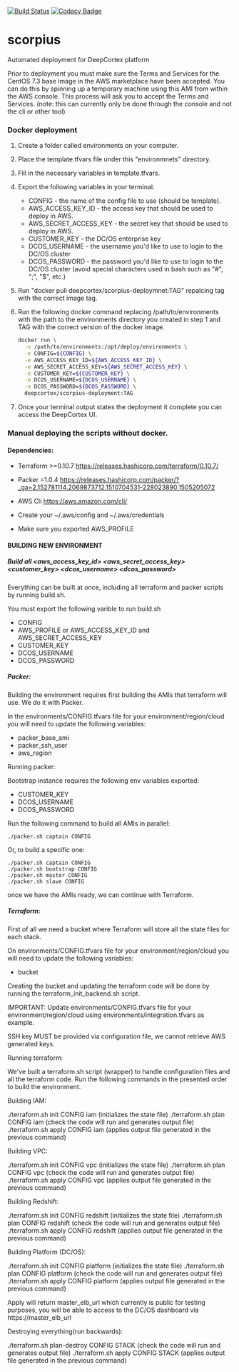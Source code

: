 [![Build Status](https://travis-ci.com/deepcortex/scorpius.svg?token=pvwDNvw6P8fj9zJxpA1p&branch=master)](https://travis-ci.com/deepcortex/scorpius)
[![Codacy Badge](https://api.codacy.com/project/badge/Grade/159b57f655704fa58920eb425104697a)](https://www.codacy.com?utm_source=github.com&amp;utm_medium=referral&amp;utm_content=deepcortex/scorpius&amp;utm_campaign=Badge_Grade)

#  scorpius
Automated deployment for DeepCortex platform

Prior to deployment you must make sure the Terms and Services for the CentOS 7.3 base image in the AWS marketplace have been accepted. You can do this by spinning up a temporary machine using this AMI from within the AWS console. This process will ask you to accept the Terms and Services. (note: this can currently only be done through the console and not the cli or other tool)

### Docker deployment

1. Create a folder called environments on your computer.
2. Place the template.tfvars file under this "environmnets" directory.
3. Fill in the necessary variables in template.tfvars.
4. Export the following variables in your terminal.
    * CONFIG - the name of the config file to use (should be template).
    * AWS_ACCESS_KEY_ID - the access key that should be used to deploy in AWS.
    * AWS_SECRET_ACCESS_KEY - the secret key that should be used to deploy in AWS.
    * CUSTOMER_KEY - the DC/OS enterprise key 
    * DCOS_USERNAME - the username you'd like to use to login to the DC/OS cluster
    * DCOS_PASSWORD - the password you'd like to use to login to the DC/OS cluster (avoid special characters used in bash such as "#", ";", "$", etc.)
5. Run "docker pull deepcortex/scorpius-deploymnet:TAG" repalcing tag with the correct image tag.
6. Run the following docker command replacing /path/to/environments with the path to the environments directory you created in step 1 and TAG with the correct version of the docker image.

    ```bash
    docker run \
      -v /path/to/environments:/opt/deploy/environments \
      -e CONFIG=${CONFIG} \
      -e AWS_ACCESS_KEY_ID=${AWS_ACCESS_KEY_ID} \
      -e AWS_SECRET_ACCESS_KEY=${AWS_SECRET_ACCESS_KEY} \
      -e CUSTOMER_KEY=${CUSTOMER_KEY} \
      -e DCOS_USERNAME=${DCOS_USERNAME} \
      -e DCOS_PASSWORD=${DCOS_PASSWORD} \
      deepcortex/scorpius-deployment:TAG
    ```
7. Once your terminal output states the deployment it complete you can access the DeepCortex UI.

### Manual deploying the scripts without docker.

#### Dependencies:

  * Terraform >=0.10.7 https://releases.hashicorp.com/terraform/0.10.7/
  * Packer =1.0.4 https://releases.hashicorp.com/packer/?_ga=2.152781114.2069873712.1510704531-228023890.1505205072
  * AWS Cli https://aws.amazon.com/cli/

  * Create your ~/.aws/config and ~/.aws/credentials

  * Make sure you exported AWS_PROFILE

#### BUILDING NEW ENVIRONMENT

##### Build all<config> <aws_access_key_id> <aws_secret_access_key> <customer_key> <dcos_username> <dcos_password>

Everything can be built at once, including all terraform and packer scripts by running build.sh.

You must export the following varible to run build.sh
* CONFIG
* AWS_PROFILE or AWS_ACCESS_KEY_ID and AWS_SECRET_ACCESS_KEY
* CUSTOMER_KEY
* DCOS_USERNAME
* DCOS_PASSWORD

##### Packer:

Building the environment requires first building the AMIs that terraform will use. We do it with Packer.

In the environments/CONFIG.tfvars file for your environment/region/cloud you will need to update the following variables:

 - packer_base_ami
 - packer_ssh_user
 - aws_region

Running packer:

Bootstrap instance requires the following env variables exported:
  - CUSTOMER_KEY
  - DCOS_USERNAME
  - DCOS_PASSWORD

Run the following command to build all AMIs in parallel:
```
./packer.sh captain CONFIG
```

Or, to build a specific one:
```
./packer.sh captain CONFIG
./packer.sh bootstrap CONFIG
./packer.sh master CONFIG
./packer.sh slave CONFIG
```

once we have the AMIs ready, we can continue with Terraform.

##### Terraform:

First of all we need a bucket where Terraform will store all the state files for each stack.

On environments/CONFIG.tfvars file for your environment/region/cloud you will need to update the following variables:

 - bucket

Creating the bucket and updating the terraform code will be done by running the terraform_init_backend.sh script.

IMPORTANT: Update environments/CONFIG.tfvars file for your environment/region/cloud using environments/integration.tfvars as example.

SSH key MUST be provided via configuration file, we cannot retrieve AWS generated keys.

Running terraform:

We've built a terraform.sh script (wrapper) to handle configuration files and all the terraform code. Run the following commands in the presented order to build the environment.

Building IAM:

./terraform.sh init CONFIG iam (initializes the state file)
./terraform.sh plan CONFIG iam (check the code will run and generates output file)
./terraform.sh apply CONFIG iam (applies output file generated in the previous command)

Building VPC:

./terraform.sh init CONFIG vpc (initializes the state file)
./terraform.sh plan CONFIG vpc (check the code will run and generates output file)
./terraform.sh apply CONFIG vpc (applies output file generated in the previous command)

Building Redshift:

./terraform.sh init CONFIG redshift (initializes the state file)
./terraform.sh plan CONFIG redshift (check the code will run and generates output file)
./terraform.sh apply CONFIG redshift (applies output file generated in the previous command)

Building Platform (DC/OS):

./terraform.sh init CONFIG platform (initializes the state file)
./terraform.sh plan CONFIG platform (check the code will run and generates output file)
./terraform.sh apply CONFIG platform (applies output file generated in the previous command)

Apply will return master_elb_url which currently is public for testing purposes, you will be able to access to the DC/OS dashboard vía https://master_elb_url

Destroying everything(run backwards):

./terraform.sh plan-destroy CONFIG STACK (check the code will run and generates output file)
./terraform.sh apply CONFIG STACK (applies output file generated in the previous command)
